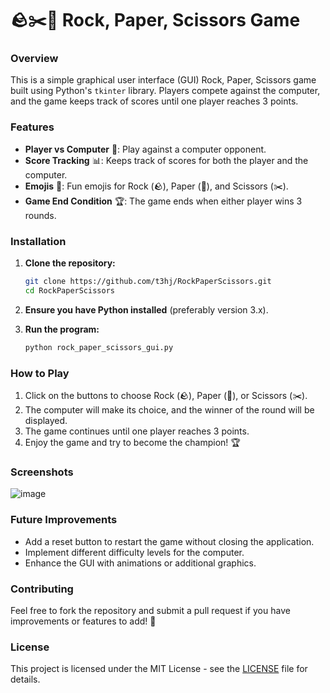# 🪨✂️📄 Rock, Paper, Scissors Game

### Overview
This is a simple graphical user interface (GUI) Rock, Paper, Scissors game built using Python's `tkinter` library. Players compete against the computer, and the game keeps track of scores until one player reaches 3 points.

### Features
- **Player vs Computer** 🤖: Play against a computer opponent.
- **Score Tracking** 📊: Keeps track of scores for both the player and the computer.
- **Emojis** 🎉: Fun emojis for Rock (🪨), Paper (📄), and Scissors (✂️).
- **Game End Condition** 🏆: The game ends when either player wins 3 rounds.

### Installation
1. **Clone the repository:**
   ```bash
   git clone https://github.com/t3hj/RockPaperScissors.git
   cd RockPaperScissors
   ```
2. **Ensure you have Python installed** (preferably version 3.x).

3. **Run the program:**
   ```bash
   python rock_paper_scissors_gui.py
   ```

### How to Play
1. Click on the buttons to choose Rock (🪨), Paper (📄), or Scissors (✂️).
2. The computer will make its choice, and the winner of the round will be displayed.
3. The game continues until one player reaches 3 points.
4. Enjoy the game and try to become the champion! 🏆

### Screenshots
![image](https://github.com/user-attachments/assets/48ca4063-7310-4a7f-9c12-e94bd5c94aab)

### Future Improvements
- Add a reset button to restart the game without closing the application.
- Implement different difficulty levels for the computer.
- Enhance the GUI with animations or additional graphics.

### Contributing
Feel free to fork the repository and submit a pull request if you have improvements or features to add! 🤝

### License
This project is licensed under the MIT License - see the [LICENSE](LICENSE) file for details.
